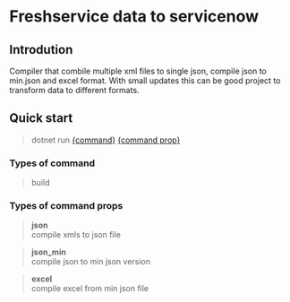 # Freshservice data to servicenow

## Introdution
Compiler that combile multiple xml files to single json, compile json to min.json and excel format.
With small updates this can be good project to transform data to different formats.


## Quick start

> dotnet run [{command}]() [{command prop}]()

### Types of command

  > build


### Types of command props

  > **json**   
   compile xmls to json file 

  > **json_min**    
  compile json to min json version

  > **excel**   
  compile excel from min json file
